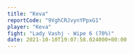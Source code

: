 ```yaml
---
title: "Keva"
reportCode: "9VghCRJvynYPpxG1"
player: "Keva"
fight: "Lady Vashj - Wipe 6 (70%)"
date: 2021-10-10T19:07:58.024000+00:00
---
```

